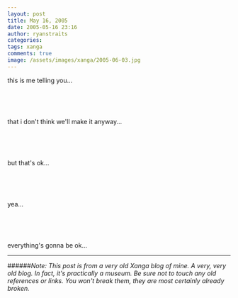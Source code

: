 ```yaml
---
layout: post
title: May 16, 2005
date: 2005-05-16 23:16
author: ryanstraits
categories:
tags: xanga
comments: true
image: /assets/images/xanga/2005-06-03.jpg
---
```

this is me telling you...

<!-- break -->

&nbsp;

&nbsp;

that i don't think we'll make it anyway...

&nbsp;

&nbsp;

but that's ok...

&nbsp;

&nbsp;

yea...

&nbsp;

&nbsp;

everything's gonna be ok...

---

######*Note: This post is from a very old Xanga blog of mine. A very, very old blog. In fact, it's practically a museum. Be sure not to touch any old references or links. You won't break them, they are most certainly already broken.*